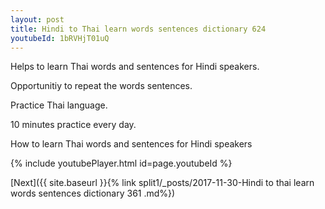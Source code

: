```yaml
---
layout: post
title: Hindi to Thai learn words sentences dictionary 624 
youtubeId: 1bRVHjT01uQ
---
```

 
 
Helps to learn Thai words and sentences for Hindi speakers.

Opportunitiy to repeat the words sentences. 

Practice Thai language. 
 
10 minutes practice every day. 
 
How to learn Thai words and sentences for Hindi speakers 
 
{% include youtubePlayer.html id=page.youtubeId %}
 
 
[Next]({{ site.baseurl }}{% link  split1/_posts/2017-11-30-Hindi to thai learn words sentences dictionary 361 .md%})
 
